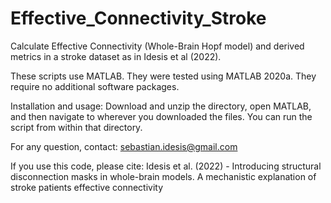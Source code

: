 # Effective_Connectivity_Stroke

Calculate Effective Connectivity (Whole-Brain Hopf model) and derived metrics in a stroke dataset as in Idesis et al (2022).

These scripts use MATLAB. They were tested using MATLAB 2020a. They require no additional software packages.

Installation and usage: Download and unzip the directory, open MATLAB, and then navigate to wherever you downloaded the files. You can run the script from within that directory.

For any question, contact: sebastian.idesis@gmail.com

If you use this code, please cite: Idesis et al. (2022) - Introducing structural disconnection masks in whole-brain models. A mechanistic explanation of stroke patients effective connectivity
